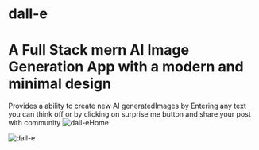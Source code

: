 # dall-e
# A Full Stack mern AI Image Generation App with  a modern and minimal design
Provides a ability to create new AI generatedImages by Entering any text you can think off
or by clicking on surprise me button and share your post with community
![dall-eHome](https://user-images.githubusercontent.com/108679567/219847292-7f8e1f07-0d0e-4474-b246-7d8db7b5373d.png)


![dall-e](https://user-images.githubusercontent.com/108679567/219847296-72d9553c-513a-4f01-8263-af3f4920d0e2.png)
